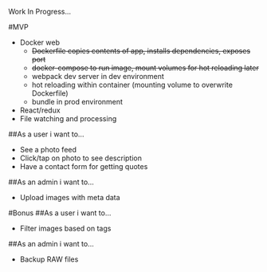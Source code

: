 Work In Progress...

#MVP
- Docker web
  - ~~Dockerfile copies contents of app, installs dependencies, exposes port~~
  - ~~docker-compose to run image, mount volumes for hot reloading later~~
  - webpack dev server in dev environment
  - hot reloading within container (mounting volume to overwrite Dockerfile)
  - bundle in prod environment
- React/redux
- File watching and processing

##As a user i want to...
- See a photo feed
- Click/tap on photo to see description
- Have a contact form for getting quotes

##As an admin i want to...
- Upload images with meta data

#Bonus
##As a user i want to...
- Filter images based on tags

##As an admin i want to...
- Backup RAW files
